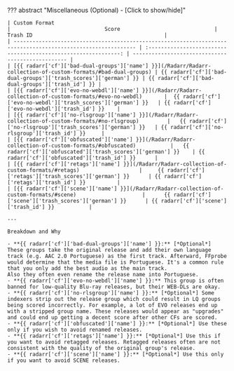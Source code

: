 ??? abstract "Miscellaneous (Optional) - [Click to show/hide]"

    | Custom Format                                                                                                 |                              Score                              | Trash ID                                          |
    | ------------------------------------------------------------------------------------------------------------- | :-------------------------------------------------------------: | ------------------------------------------------- |
    | [{{ radarr['cf']['bad-dual-groups']['name'] }}](/Radarr/Radarr-collection-of-custom-formats/#bad-dual-groups) | {{ radarr['cf']['bad-dual-groups']['trash_scores']['german'] }} | {{ radarr['cf']['bad-dual-groups']['trash_id'] }} |
    | [{{ radarr['cf']['evo-no-webdl']['name'] }}](/Radarr/Radarr-collection-of-custom-formats/#evo-no-webdl)       |  {{ radarr['cf']['evo-no-webdl']['trash_scores']['german'] }}   | {{ radarr['cf']['evo-no-webdl']['trash_id'] }}    |
    | [{{ radarr['cf']['no-rlsgroup']['name'] }}](/Radarr/Radarr-collection-of-custom-formats/#no-rlsgroup)         |   {{ radarr['cf']['no-rlsgroup']['trash_scores']['german'] }}   | {{ radarr['cf']['no-rlsgroup']['trash_id'] }}     |
    | [{{ radarr['cf']['obfuscated']['name'] }}](/Radarr/Radarr-collection-of-custom-formats/#obfuscated)           |   {{ radarr['cf']['obfuscated']['trash_scores']['german'] }}    | {{ radarr['cf']['obfuscated']['trash_id'] }}      |
    | [{{ radarr['cf']['retags']['name'] }}](/Radarr/Radarr-collection-of-custom-formats/#retags)                   |     {{ radarr['cf']['retags']['trash_scores']['german'] }}      | {{ radarr['cf']['retags']['trash_id'] }}          |
    | [{{ radarr['cf']['scene']['name'] }}](/Radarr/Radarr-collection-of-custom-formats/#scene)                     |      {{ radarr['cf']['scene']['trash_scores']['german'] }}      | {{ radarr['cf']['scene']['trash_id'] }}           |

    ---

    Breakdown and Why

    - **{{ radarr['cf']['bad-dual-groups']['name'] }}:** [*Optional*] These groups take the original release and add their own language track (e.g. AAC 2.0 Portuguese) as the first track. Afterward, FFprobe would determine that the media file is Portuguese. It's a common rule that you only add the best audio as the main track.
    Also they often even rename the release name into Portuguese.
    - **{{ radarr['cf']['evo-no-webdl']['name'] }}:** This group is often banned for low-quality Blu-ray releases, but their WEB-DLs are okay.
    - **{{ radarr['cf']['no-rlsgroup']['name'] }}:** [*Optional*] Some indexers strip out the release group which could result in LQ groups being scored incorrectly. For example, a lot of EVO releases end up with a stripped group name. These releases would appear as "upgrades" and could end up getting a decent score after other CFs are scored.
    - **{{ radarr['cf']['obfuscated']['name'] }}:** [*Optional*] Use these only if you wish to avoid renamed releases.
    - **{{ radarr['cf']['retags']['name'] }}:** [*Optional*] Use this if you want to avoid retagged releases. Retagged releases often are not consistent with the quality of the original group's release.
    - **{{ radarr['cf']['scene']['name'] }}:** [*Optional*] Use this only if you want to avoid SCENE releases.
